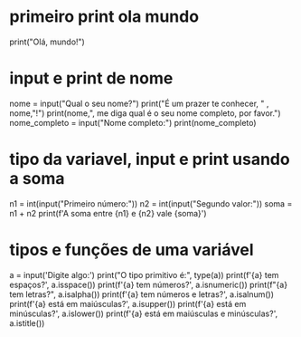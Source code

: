 # primeiro print ola mundo
print("Olá, mundo!")

# input e print de nome
nome = input("Qual o seu nome?")
print("É um prazer te conhecer, " , nome,"!")
print(nome,", me diga qual é o seu nome completo, por favor.")
nome_completo = input("Nome completo:")
print(nome_completo)

# tipo da variavel, input e print usando a soma
n1 = int(input("Primeiro número:"))
n2 = int(input("Segundo valor:"))
soma = n1 + n2
print(f'A soma entre {n1} e {n2} vale {soma}')

# tipos e funções de uma variável
a = input('Digite algo:')
print("O tipo primitivo é:", type(a))
print(f'{a} tem espaços?', a.isspace())
print(f'{a} tem números?', a.isnumeric())
print(f"{a} tem letras?", a.isalpha())
print(f'{a} tem números e letras?', a.isalnum())
print(f'{a} está em maiúsculas?', a.isupper())
print(f'{a} está em minúsculas?', a.islower())
print(f'{a} está em maiúsculas e minúsculas?', a.istitle())

